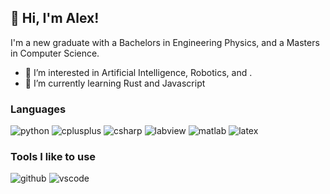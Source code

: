 ## 👋 Hi, I'm Alex!
I'm a new graduate with a Bachelors in Engineering Physics, and a Masters in Computer Science.

- 👀 I’m interested in Artificial Intelligence, Robotics, and .
- 🌱 I’m currently learning Rust and Javascript

### Languages 
![python](https://img.shields.io/badge/Python-3776AB?style=for-the-badge&logo=Python&logoColor=white)
![cplusplus](https://img.shields.io/badge/C++-00599C?style=for-the-badge&logo=cplusplus&logoColor=white)
![csharp](https://img.shields.io/badge/C%23-239120?style=for-the-badge&logo=csharp&logoColor=white)
![labview](https://img.shields.io/badge/LabVIEW-FFDB00?style=for-the-badge&logo=labview&logoColor=black)
![matlab](https://custom-icon-badges.demolab.com/badge/MATLAB-008080?style=for-the-badge&logo=matlabblackandwhite&logoColor=white)
![latex](https://img.shields.io/badge/LaTeX-008080?style=for-the-badge&logo=latex&logoColor=white)
<!---
- MATLAB
- befunge98
- HTML
- CSS
--->

### Tools I like to use
![github](https://img.shields.io/badge/GitHub-000000?style=for-the-badge&logo=GitHub&logoColor=white)
![vscode](https://img.shields.io/badge/VSCode-007ACC?style=for-the-badge&logo=visualstudiocode&logoColor=white)
<!---
- Git
- Overleaf
- ROS
- Linux
- Windows
- Firefox
--->

<!---
### Socials
- LinkedIn
- Gmail
--->

<!---
befunger/befunger is a ✨ special ✨ repository because its `README.md` (this file) appears on your GitHub profile.
You can click the Preview link to take a look at your changes.
--->
